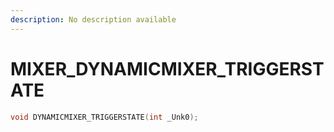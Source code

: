 ```yaml
---
description: No description available 
---
```


# MIXER\_DYNAMICMIXER_TRIGGERSTATE

```cpp
void DYNAMICMIXER_TRIGGERSTATE(int _Unk0);
```
